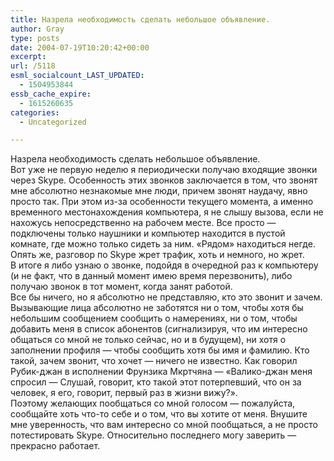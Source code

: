 ```yaml
---
title: Назрела необходимость сделать небольшое объявление.
author: Gray
type: posts
date: 2004-07-19T10:20:42+00:00
excerpt:
url: /5118
esml_socialcount_LAST_UPDATED:
  - 1504953844
essb_cache_expire:
  - 1615260635
categories:
  - Uncategorized

---
```








Назрела необходимость сделать небольшое объявление.  
Вот уже не первую неделю я периодически получаю входящие звонки через Skype. Особенность этих звонков заключается в том, что звонят мне абсолютно незнакомые мне люди, причем звонят наудачу, явно просто так. При этом из-за особенности текущего момента, а именно временного местонахождения компьютера, я не слышу вызова, если не нахожусь непосредственно на рабочем месте. Все просто &#8212; подключены только наушники и компьютер находится в пустой комнате, где можно только сидеть за ним. &#171;Рядом&#187; находиться негде.  
Опять же, разговор по Skype жрет трафик, хоть и немного, но жрет.  
В итоге я либо узнаю о звонке, подойдя в очередной раз к компьютеру (и не факт, что в данный момент имею время перезвонить), либо получаю звонок в тот момент, когда занят работой.  
Все бы ничего, но я абсолютно не представляю, кто это звонит и зачем. Вызывающие лица абсолютно не заботятся ни о том, чтобы хотя бы небольшим сообщением сообщить о намерениях, ни о том, чтобы добавить меня в список абонентов (сигнализируя, что им интересно общаться со мной не только сейчас, но и в будущем), ни хотя о заполнении профиля &#8212; чтобы сообщить хотя бы имя и фамилию. Кто такой, зачем звонит, что хочет &#8212; ничего не известно. Как говорил Рубик-джан в исполнении Фрунзика Мкртчяна &#8212; &#171;Валико-джан меня спросил &#8212; Слушай, говорит, кто такой этот потерпевший, что он за человек, я его, говорит, первый раз в жизни вижу?&#187;.  
Поэтому желающих пообщаться со мной голосом &#8212; пожалуйста, сообщайте хоть что-то себе и о том, что вы хотите от меня. Внушите мне уверенность, что вам интересно со мной пообщаться, а не просто потестировать Skype. Относительно последнего могу заверить &#8212; прекрасно работает.